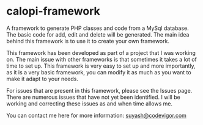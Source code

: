 calopi-framework
================
A framework to generate PHP classes and code from a MySql database. The basic code for add, edit and delete will be generated. The main idea behind this framework is to use it to create your own framework.

This framework has been developed as part of a project that I was working on. The main issue with other frameworks is that sometimes it takes a lot of time to set up. This framework is very easy to set up and more importantly, as it is a very basic framework, you can modify it as much as you want to make it adapt to your needs.

For issues that are present in this framework, please see the Issues page. There are numerous issues that have not yet been identified. I will be working and correcting these issues as and when time allows me.

You can contact me here for more information: suyash@codevigor.com
